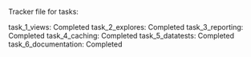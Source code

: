 Tracker file for tasks:

task_1_views: Completed
task_2_explores: Completed
task_3_reporting: Completed
task_4_caching: Completed
task_5_datatests: Completed
task_6_documentation: Completed

